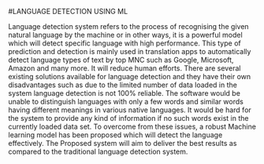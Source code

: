 #LANGUAGE DETECTION USING ML

Language detection system refers to the process of recognising the given natural 
language by the machine or in other ways, it is a powerful model which will detect 
specific language with high performance. This type of prediction and detection is 
mainly used in translation apps to automatically detect language types of text by top 
MNC such as Google, Microsoft, Amazon and many more. It will reduce human efforts. 
There are several existing solutions available for language detection and they have their 
own disadvantages such as due to the limited number of data loaded in the system 
language detection is not 100% reliable. The software would be unable to distinguish 
languages with only a few words and similar words having different meanings in 
various native languages. It would be hard for the system to provide any kind of 
information if no such words exist in the currently loaded data set. To overcome from 
these issues, a robust Machine learning model has been proposed which will detect the 
language effectively. The Proposed system will aim to deliver the best results as 
compared to the traditional language detection system.
